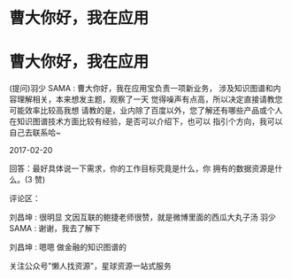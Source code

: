 # 曹大你好，我在应用

# 曹大你好，我在应用

(提问)羽少 SAMA : 曹大你好，我在应用宝负责一项新业务， 涉及知识图谱和内容理解相关，本来想发主题，观察了一天 觉得噪声有点高，所以决定直接请教您可能效率比较高我想 请教的是，业内除了百度以外，您了解还有哪些产品或个人 在知识图谱技术方面比较有经验，是否可以介绍下，也可以 指引个方向，我可以自己去联系哈~

2017-02-20

回答：最好具体说一下需求，你的工作目标究竟是什么，你 拥有的数据资源是什么。(3 赞)

评论区：

刘昌坤 : 很明显 文因互联的鲍捷老师很赞，就是微博里面的西瓜大丸子汤 羽少 SAMA : 谢谢，我去了解下

刘昌坤 : 嗯嗯 做金融的知识图谱的

关注公众号"懒人找资源"，星球资源一站式服务